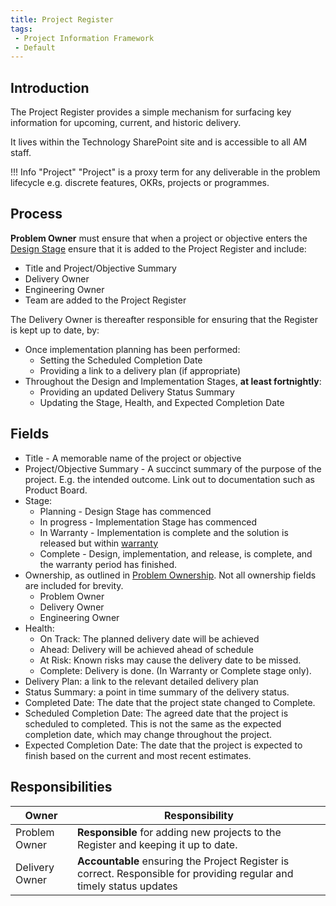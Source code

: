 ```yaml
---
title: Project Register 
tags: 
 - Project Information Framework
 - Default
---
```



## Introduction

The Project Register provides a simple mechanism for surfacing key information for upcoming, current, and historic delivery.

It lives within the Technology SharePoint site and is accessible to all AM staff.

!!! Info "Project"
    "Project" is a proxy term for any deliverable in the problem lifecycle e.g. discrete features, OKRs, projects or programmes.

## Process

**Problem Owner** must ensure that when a project or objective enters the [Design Stage](../AMPFlow/index.md#design-zone) ensure that it is added to the Project Register and include:

- Title and Project/Objective Summary
- Delivery Owner
- Engineering Owner
- Team are added to the Project Register 

The Delivery Owner is thereafter responsible for ensuring that the Register is kept up to date, by:

- Once implementation planning has been performed:
    - Setting the Scheduled Completion Date 
    - Providing a link to a delivery plan (if appropriate)
- Throughout the Design and Implementation Stages, **at least fortnightly**:
    - Providing an updated Delivery Status Summary
    - Updating the Stage, Health, and Expected Completion Date

## Fields

- Title - A memorable name of the project or objective
- Project/Objective Summary - A succinct summary of the purpose of the project. E.g. the intended outcome. Link out to documentation such as Product Board.
- Stage: 
    - Planning - Design Stage has commenced
    - In progress - Implementation Stage has commenced
    - In Warranty - Implementation is complete and the solution is released but within [warranty](../Governance/Delivery-Governance/Warranty.md)
    - Complete - Design, implementation, and release, is complete, and the warranty period has finished. 
- Ownership, as outlined in [Problem Ownership](../Governance/Problem-Governance/index.md). Not all ownership fields are included for brevity.
    - Problem Owner
    - Delivery Owner
    - Engineering Owner
- Health:
    - On Track: The planned delivery date will be achieved 
    - Ahead: Delivery will be achieved ahead of schedule
    - At Risk: Known risks may cause the delivery date to be missed.
    - Complete: Delivery is done. (In Warranty or Complete stage only).
- Delivery Plan: a link to the relevant detailed delivery plan
- Status Summary: a point in time summary of the delivery status.
- Completed Date: The date that the project state changed to Complete.
- Scheduled Completion Date: The agreed date that the project is scheduled to completed. This is not the same as the expected completion date, which may change throughout the project.
- Expected Completion Date: The date that the project is expected to finish based on the current and most recent estimates.     


## Responsibilities

| Owner          | Responsibility |
|---|---|
| Problem Owner  | **Responsible** for adding new projects to the Register and keeping it up to date. |
| Delivery Owner | **Accountable** ensuring the Project Register is correct. Responsible for providing regular and timely status updates |
